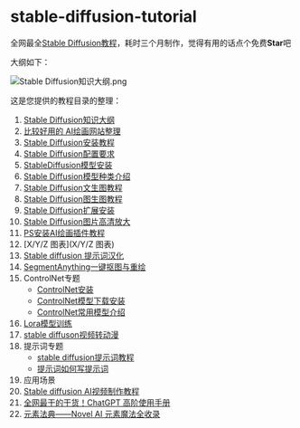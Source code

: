 # stable-diffusion-tutorial
全网最全[Stable Diffusion教程](https://www.yuque.com/a-chao/sd)，耗时三个月制作，觉得有用的话点个免费**Star**吧

大纲如下：

![Stable Diffusion知识大纲.png](https://raw.githubusercontent.com/ai-vip/stable-diffusion-tutorial/main/Stable%20Diffusion%E7%9F%A5%E8%AF%86%E5%A4%A7%E7%BA%B2.png)





这是您提供的教程目录的整理：

1. [Stable Diffusion知识大纲](https://www.yuque.com/a-chao/sd/ydclseab10ca6c7t)
2. [比较好用的 AI绘画网站整理](https://www.yuque.com/a-chao/sd/gsgrcv44bw8mrfl7)
3. [Stable  Diffusion安装教程](https://www.yuque.com/a-chao/sd/wmsxg1p8se4k02x7)
4. [Stable Diffusion配置要求](https://www.yuque.com/a-chao/sd/lg0u7yrks04rkqe4)
5. [StableDiffusion模型安装](https://www.yuque.com/a-chao/sd/nxcwfkw7vmfw8dz6)
6. [Stable Diffusion模型种类介绍](https://www.yuque.com/a-chao/sd/rghtr6hykwpd8pql)
7. [Stable Diffusion文生图教程](https://www.yuque.com/a-chao/sd/dl94pyotxd6qxg8g)
8. [Stable Diffusion图生图教程](https://www.yuque.com/a-chao/sd/dl94pyotxd6qxg8g)
9. [Stable Diffusion扩展安装](https://www.yuque.com/a-chao/sd/qmh02ek9t5qc2gqf)
10. [Stable Diffusion图片高清放大](https://www.yuque.com/a-chao/sd/cb52x1okxv0v9cid)
11. [PS安装AI绘画插件教程](https://www.yuque.com/a-chao/sd/qq03lrsiq69zco95)
12. [X/Y/Z 图表](X/Y/Z 图表)
13. [Stable diffusion 提示词汉化](https://www.yuque.com/a-chao/sd/wdgmn4313fdndfu0)
14. [SegmentAnything一键抠图与重绘](https://www.yuque.com/a-chao/sd/hmo0hfx7kyyu08y9)
15. ControlNet专题
    - [ControlNet安装](https://www.yuque.com/a-chao/sd/wklxn0b3vtfdga72)
    - [ControlNet模型下载安装](https://www.yuque.com/a-chao/sd/vwp8asraz043i37g)
    - [ControlNet常用模型介绍](https://www.yuque.com/a-chao/sd/shlv6g9elbg6trr4)
16. [Lora模型训练](https://www.yuque.com/a-chao/sd/mh6dy5lxxxp79ur5)
17. [stable diffuson视频转动漫](https://www.yuque.com/a-chao/sd/mpefb06twyudadnr)
18. 提示词专题
    - [stable diffusion提示词教程](https://www.yuque.com/a-chao/sd/bl5gs951ltxbq4gd)
    - [提示词如何写提示词](https://www.yuque.com/a-chao/sd/mpb70gygr39i34md)
19. 应用场景
20. [Stable diffusion AI视频制作教程](https://www.yuque.com/a-chao/sd/ot8ipkdrc7hin8kt)
21. [全网最干的干货！ChatGPT 高阶使用手册](https://www.yuque.com/a-chao/sd/wp02gmtmle7gk40w)
22. [元素法典——Novel AI 元素魔法全收录](https://www.yuque.com/a-chao/sd/gun0sm5maqy18ivt)

